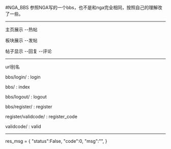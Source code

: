 #NGA_BBS
参照NGA写的一个bbs，也不是和nga完全相同，按照自己的理解改了一些。

---
主页展示
    --热帖

板块展示
    --发帖

帖子显示
    --回复
    --评论

---
url别名

bbs/login/ : login

bbs/ : index

bbs/logout/ : logout

bbs/register/ : register

register/validcode/ : register_code

validcode/ : valid

---
res_msg = {
"status":False,
"code":0,
"msg":"",
}
